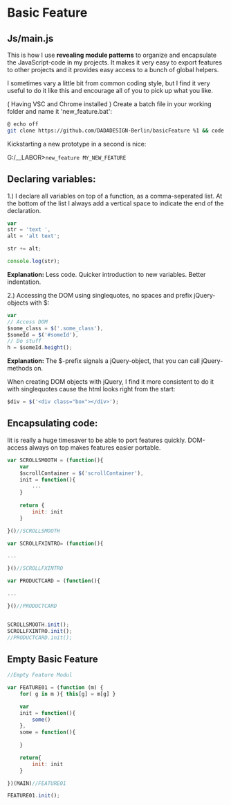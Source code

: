 # Basic Feature

## Js/main.js ##

This is how I use **revealing module patterns** to organize and encapsulate the JavaScript-code in my projects.
It makes it very easy to export features to other projects and it provides easy access to a bunch of global helpers.

I sometimes vary a little bit from common coding style, but I find it very useful to do it like this and encourage all of you to pick up what you like.

( Having VSC and Chrome installed ) Create a batch file in your working folder and name it 'new_feature.bat':
```bash
@ echo off
git clone https://github.com/DADADESIGN-Berlin/basicFeature %1 && code %1 && start chrome %1/index.html
```
Kickstarting a new prototype in a second is nice:

G:/__LABOR>```new_feature MY_NEW_FEATURE```


## Declaring variables:

1.) I declare all variables on top of a function, as a comma-seperated list. At the bottom of the list I always add a vertical space to indicate the end of the declaration. 
```javascript
var
str = 'text ',
alt = 'alt text';

str += alt;

console.log(str);
```

**Explanation:**
Less code. Quicker introduction to new variables. Better indentation.
 
 
 
 
2.) Accessing the DOM using singlequotes, no spaces and prefix jQuery-objects with $:

```javascript
var
// Access DOM
$some_class = $('.some_class'),
$someId = $('#someId'),
// Do stuff
h = $someId.height();
```

**Explanation:**
The $-prefix signals a jQuery-object, that you can call jQuery-methods on.

When creating DOM objects with jQuery, I find it more consistent to do it with singlequotes cause the html looks right from the start:

```javascript
$div = $('<div class="box"></div>');
```

## Encapsulating code:

Iit is really a huge timesaver to be able to port features quickly. DOM-access always on top makes features easier portable.

```javascript
var SCROLLSMOOTH = (function(){
    var
    $scrollContainer = $('scrollContainer'),
    init = function(){
        ...
    }    
    
    return {
        init: init
    }    

}()//SCROLLSMOOTH

var SCROLLFXINTRO= (function(){

...

}()//SCROLLFXINTRO

var PRODUCTCARD = (function(){

...

}()//PRODUCTCARD


SCROLLSMOOTH.init();
SCROLLFXINTRO.init();
//PRODUCTCARD.init();

```


## Empty Basic Feature

```javascript
//Empty Feature Modul

var FEATURE01 = (function (m) {
    for( g in m ){ this[g] = m[g] }

    var
    init = function(){
        some()
    },
    some = function(){
        
    }

    return{
        init: init
    }

})(MAIN)//FEATURE01

FEATURE01.init();

```

